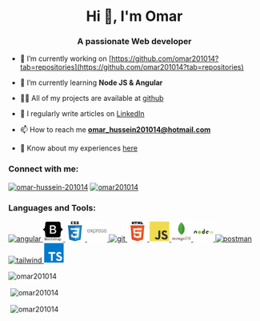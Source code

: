 <h1 align="center">Hi 👋, I'm Omar</h1>
<h3 align="center">A passionate Web developer</h3>

- 🔭 I’m currently working on [https://github.com/omar201014?tab=repositories](https://github.com/omar201014?tab=repositories)

- 🌱 I’m currently learning **Node JS & Angular**

- 👨‍💻 All of my projects are available at [github](https://github.com/omar201014?tab=repositories)

- 📝 I regularly write articles on [LinkedIn](https://www.linkedin.com/in/omar-hussein-201014/)

- 📫 How to reach me **omar_hussein201014@hotmail.com**

- 📄 Know about my experiences [here](https://drive.google.com/file/d/1aOsuQ81bHrLvdhkzGJEaWNi3KelLNfDe/view?usp=share_link)

<h3 align="left">Connect with me:</h3>
<p align="left">
<a href="https://linkedin.com/in/omar-hussein-201014" target="blank"><img align="center" src="https://cdn.jsdelivr.net/npm/simple-icons@3.0.1/icons/linkedin.svg" alt="omar-hussein-201014" height="30" width="40" /></a>
<a href="https://www.leetcode.com/omar201014" target="blank"><img align="center" src="https://cdn.jsdelivr.net/npm/simple-icons@3.0.1/icons/leetcode.svg" alt="omar201014" height="30" width="40" /></a>
</p>

<h3 align="left">Languages and Tools:</h3>
<p align="left"> <a href="https://angular.io" target="_blank" rel="noreferrer"> <img src="https://angular.io/assets/images/logos/angular/angular.svg" alt="angular" width="40" height="40"/> </a>  </a> <a href="https://getbootstrap.com" target="_blank" rel="noreferrer"> <img src="https://raw.githubusercontent.com/devicons/devicon/master/icons/bootstrap/bootstrap-plain-wordmark.svg" alt="bootstrap" width="40" height="40"/> </a> <a href="https://www.w3schools.com/css/" target="_blank" rel="noreferrer"> <img src="https://raw.githubusercontent.com/devicons/devicon/master/icons/css3/css3-original-wordmark.svg" alt="css3" width="40" height="40"/> </a> <a href="https://expressjs.com" target="_blank" rel="noreferrer"> <img src="https://raw.githubusercontent.com/devicons/devicon/master/icons/express/express-original-wordmark.svg" alt="express" width="40" height="40"/> </a> <a href="https://git-scm.com/" target="_blank" rel="noreferrer"> <img src="https://www.vectorlogo.zone/logos/git-scm/git-scm-icon.svg" alt="git" width="40" height="40"/> </a> <a href="https://www.w3.org/html/" target="_blank" rel="noreferrer"> <img src="https://raw.githubusercontent.com/devicons/devicon/master/icons/html5/html5-original-wordmark.svg" alt="html5" width="40" height="40"/> </a> <a href="https://developer.mozilla.org/en-US/docs/Web/JavaScript" target="_blank" rel="noreferrer"> <img src="https://raw.githubusercontent.com/devicons/devicon/master/icons/javascript/javascript-original.svg" alt="javascript" width="40" height="40"/> </a> <a href="https://www.mongodb.com/" target="_blank" rel="noreferrer"> <img src="https://raw.githubusercontent.com/devicons/devicon/master/icons/mongodb/mongodb-original-wordmark.svg" alt="mongodb" width="40" height="40"/> </a> <a href="https://nodejs.org" target="_blank" rel="noreferrer"> <img src="https://raw.githubusercontent.com/devicons/devicon/master/icons/nodejs/nodejs-original-wordmark.svg" alt="nodejs" width="40" height="40"/> </a> <a href="https://postman.com" target="_blank" rel="noreferrer"> <img src="https://www.vectorlogo.zone/logos/getpostman/getpostman-icon.svg" alt="postman" width="40" height="40"/> </a>  <a href="https://tailwindcss.com/" target="_blank" rel="noreferrer"> <img src="https://www.vectorlogo.zone/logos/tailwindcss/tailwindcss-icon.svg" alt="tailwind" width="40" height="40"/> </a> <a href="https://www.typescriptlang.org/" target="_blank" rel="noreferrer"> <img src="https://raw.githubusercontent.com/devicons/devicon/master/icons/typescript/typescript-original.svg" alt="typescript" width="40" height="40"/> </a> </p>

<p><img align="center" src="https://github-readme-stats.vercel.app/api/top-langs?username=omar201014&show_icons=true&locale=en&layout=compact" alt="omar201014" /></p>

<p>&nbsp;<img align="center" src="https://github-readme-stats.vercel.app/api?username=omar201014&show_icons=true&locale=en" alt="omar201014" /></p>

<p>&nbsp;<img align="center" src="https://github-readme-streak-stats.herokuapp.com/?user=omar201014&" alt="omar201014" /></p>

